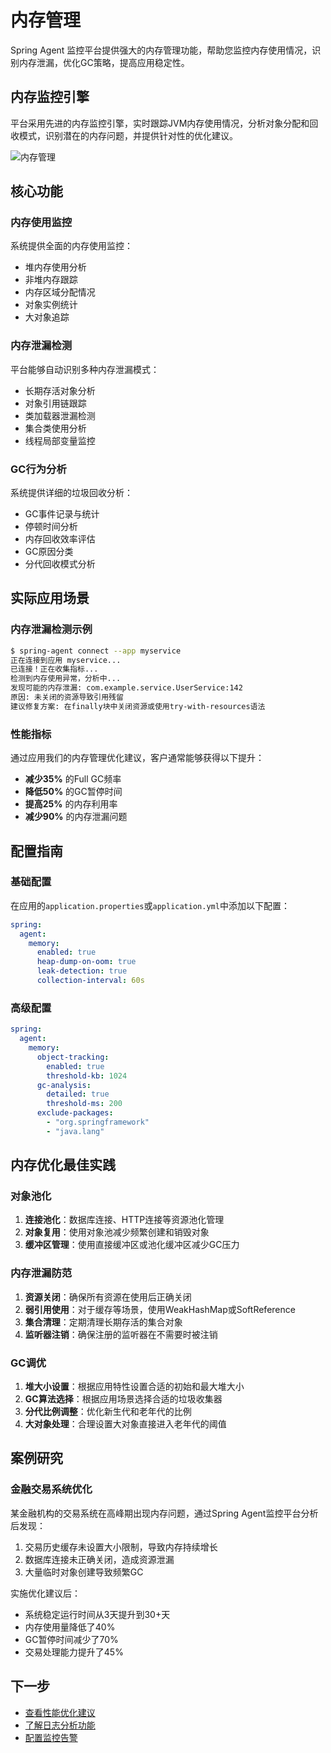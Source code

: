 # 内存管理

Spring Agent 监控平台提供强大的内存管理功能，帮助您监控内存使用情况，识别内存泄漏，优化GC策略，提高应用稳定性。

## 内存监控引擎

平台采用先进的内存监控引擎，实时跟踪JVM内存使用情况，分析对象分配和回收模式，识别潜在的内存问题，并提供针对性的优化建议。

![内存管理](../public/images/memory-management.png)

## 核心功能

### 内存使用监控

系统提供全面的内存使用监控：

- 堆内存使用分析
- 非堆内存跟踪
- 内存区域分配情况
- 对象实例统计
- 大对象追踪

### 内存泄漏检测

平台能够自动识别多种内存泄漏模式：

- 长期存活对象分析
- 对象引用链跟踪
- 类加载器泄漏检测
- 集合类使用分析
- 线程局部变量监控

### GC行为分析

系统提供详细的垃圾回收分析：

- GC事件记录与统计
- 停顿时间分析
- 内存回收效率评估
- GC原因分类
- 分代回收模式分析

## 实际应用场景

### 内存泄漏检测示例

```bash
$ spring-agent connect --app myservice
正在连接到应用 myservice...
已连接！正在收集指标...
检测到内存使用异常，分析中...
发现可能的内存泄漏: com.example.service.UserService:142
原因: 未关闭的资源导致引用残留
建议修复方案: 在finally块中关闭资源或使用try-with-resources语法
```

### 性能指标

通过应用我们的内存管理优化建议，客户通常能够获得以下提升：

- **减少35%** 的Full GC频率
- **降低50%** 的GC暂停时间
- **提高25%** 的内存利用率
- **减少90%** 的内存泄漏问题

## 配置指南

### 基础配置

在应用的`application.properties`或`application.yml`中添加以下配置：

```yaml
spring:
  agent:
    memory:
      enabled: true
      heap-dump-on-oom: true
      leak-detection: true
      collection-interval: 60s
```

### 高级配置

```yaml
spring:
  agent:
    memory:
      object-tracking:
        enabled: true
        threshold-kb: 1024
      gc-analysis:
        detailed: true
        threshold-ms: 200
      exclude-packages:
        - "org.springframework"
        - "java.lang"
```

## 内存优化最佳实践

### 对象池化

1. **连接池化**：数据库连接、HTTP连接等资源池化管理
2. **对象复用**：使用对象池减少频繁创建和销毁对象
3. **缓冲区管理**：使用直接缓冲区或池化缓冲区减少GC压力

### 内存泄漏防范

1. **资源关闭**：确保所有资源在使用后正确关闭
2. **弱引用使用**：对于缓存等场景，使用WeakHashMap或SoftReference
3. **集合清理**：定期清理长期存活的集合对象
4. **监听器注销**：确保注册的监听器在不需要时被注销

### GC调优

1. **堆大小设置**：根据应用特性设置合适的初始和最大堆大小
2. **GC算法选择**：根据应用场景选择合适的垃圾收集器
3. **分代比例调整**：优化新生代和老年代的比例
4. **大对象处理**：合理设置大对象直接进入老年代的阈值

## 案例研究

### 金融交易系统优化

某金融机构的交易系统在高峰期出现内存问题，通过Spring Agent监控平台分析后发现：

1. 交易历史缓存未设置大小限制，导致内存持续增长
2. 数据库连接未正确关闭，造成资源泄漏
3. 大量临时对象创建导致频繁GC

实施优化建议后：
- 系统稳定运行时间从3天提升到30+天
- 内存使用量降低了40%
- GC暂停时间减少了70%
- 交易处理能力提升了45%

## 下一步

- [查看性能优化建议](/advanced/performance)
- [了解日志分析功能](/practice/log-analysis)
- [配置监控告警](/guide/alerts) 